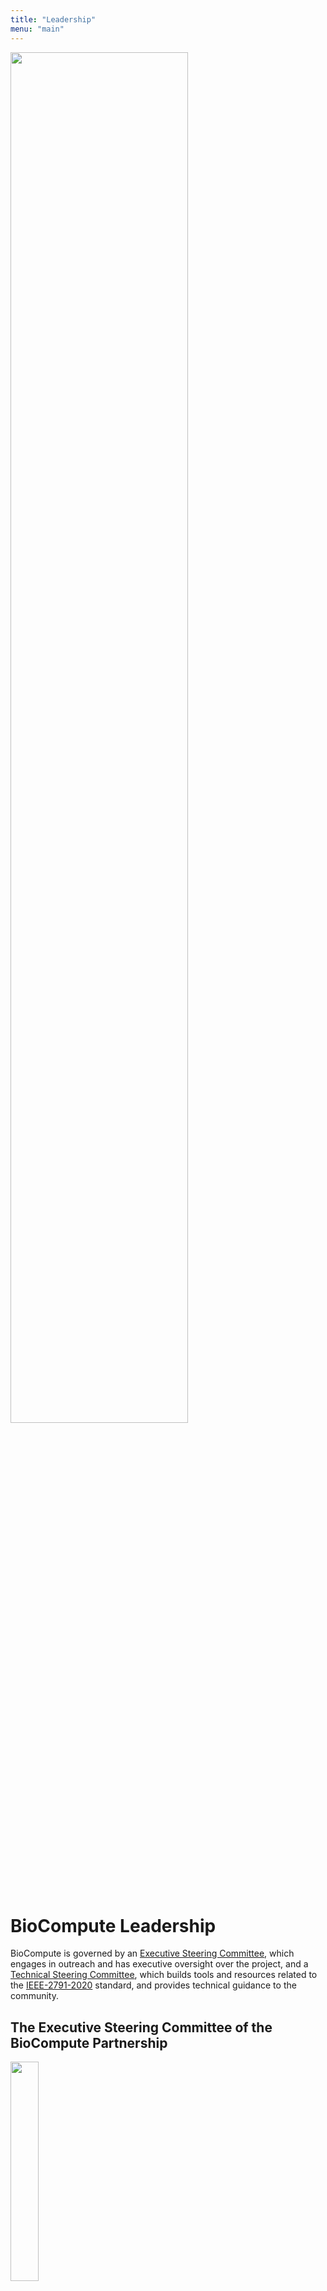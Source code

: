 ```yaml
---
title: "Leadership"
menu: "main"
---
```


<div class="col-lg-6 offset-lg-3 text-center">
<img src="/images/logo.about.png" class="img-fluid mx-auto d-block" width="75%" alt="">
</div>

<br>

# BioCompute Leadership

BioCompute is governed by an [Executive Steering Committee](#esc), which engages in outreach and has executive oversight over the project, and a [Technical Steering Committee](#tsc), which builds tools and resources related to the <a href="https://ieeexplore.ieee.org/abstract/document/8699141" class=regular target="_blank">IEEE-2791-2020</a> standard, and provides technical guidance to the community.

## <a name="esc"></a>The Executive Steering Committee of the BioCompute Partnership

<div class="row">

<div class="col-lg-4">
	
<div class="text-center">
<img src="/images/Mazumder.png" class="mx-auto d-block" width="30%" alt="">
<br>
Raja Mazumder (Chair)<br>
<span class=leadershipsubtitlecn>
<b>Associate Professor of Biochemistry and Molecular Medicine, School of Medicine and Health Sciences, George Washington University</b><br>
</span>
<span>
<small>
<i>Co-director of the McCormick Genomic and Proteomic Center</i><br>
<i>Co-developer of HIVE platform for bioinformatics</i><br>
<i>Co-founder of BioCompute</i><br>
</small>
</span>
<span>
Dr. Mazumder is an Associate Professor of Biochemistry and Molecular Medicine and Co-Director of The McCormick Genomic Proteomic Center at The George Washington University (GW). While working at National Center for Biotechnology Information (NCBI) at NIH, UniProt and Protein Information Resource (PIR), Dr. Mazumder worked closely with colleagues in developing international molecular biology resources and using these resources to identify therapeutics, diagnostics and vaccines targets. Through NIH, NSF, FDA and industry funding he is currently involved in genomic and bioinformatics research in cancer biology, glycobiology, metagenomics and NGS standards development. Dr. Mazumder is the PD/PI of High Performance Integrated Virtual Environment (HIVE). HIVE is approved for use in a regulatory environment at US FDA. In addition to his research activities he mentors Ph.D. and M.S. students and directs the Bioinformatics M.S. graduate program track at GW. Dr. Mazumder is a <a href="https://www.ncbi.nlm.nih.gov/pmc/articles/PMC5510742/">Co-author of the first BioCompute publication</a>.
</span>
</div>
</div>


<div class="row">

<div class="col-lg-4">
<div class="text-center">
	<img src="/images/Goble.png" class="mx-auto d-block" width="30%" alt=""><br>
Carole Goble<br>
<b>Professor of Computer Science, University of Manchester</b><br>
</span>

<span>
<small>
<i>Leader eScience Group</i><br>
<i>Head of Node ELIXIR UK, Chair FAIRDOM Association e.V.</i><br>
<i>ExCo ELIXIR Interoperability Platform, Co-founder UK Software Sustainability Institute</i><br>
<i>Principle Investigator: Taverna WfMS, myExperiment.org workflow sharing site</i><br>
<i>Commander of the Order of the British Empire (2014)</i><br>
<i>Fellow of the Royal Academy of Engineering (2010)</i></br>
</small>
</span>
<br>
<p>
<span>
Professor Carole Goble CBE FREng FBCS CITP is Professor of Computer Science at The University of Manchester, UK. Over the past 25 years she has pursued research interests in the acceleration of scientific innovation through: distributed computing, workflows and automation; knowledge management and the Semantic Web; social, virtual environments; software engineering for scientific software; and new models of scholarship for data-intensive science. Since 2001 she has directed a large, mixed team of researchers, computational scientists and software engineers that specialize in e-Science. She is responsible for many widely used open source e-Science software and she has been a strong advocate for putting software innovations into real practice. She co-founded the UK's Open Middleware Infrastructure Institute and the Software Sustainability Institute UK.
<p>
She is leading activities in European e-Infrastructure for Life Sciences including Head of the UK's ELIXIR Node, ExCo of the ELIXIR Interoperability Platform; data/model management lead of the ESFRI's IBISBA and ISBE, coordinator of the FAIRDOM and Research Object initiatives and partner in the BioExcel Centre of Excellence. In 2008 she was awarded the Microsoft Jim Gray e-Science award for contributions to e-Science. Carole received a CBE in the Queen's New Years Honors 2014 for Services to Science.
</span>

</div>
</div>

<div class="row">

<div class="col-lg-4">
	
<div class="text-center">
<img src="/images/Alterovitz.png" class="mx-auto d-block" width="30%" alt="">
<br>
Gil Alterovitz<br>
<b>Director at VA. AI. Biomedical informatics</b>
<span>
<small>

<i>Director, Biomedical Cybernetics</i><br>
<i>Core member, Children's Hospital Informatics Program</i><br>
<i>Co-chair, HL7 Genomics workgroup, Clino/pheno co-lead, "Data Exchange and Interoperability" subgroup, The Global Alliance for Genomics and Health (GA4GH)</i><br>
</small>
</span>

<br>

<span>
Dr. Alterovitz is Assistant Professor at Harvard Medical School and core faculty at the Computational Health Informatics Program at Boston Children's Hospital. He received his PhD in Electrical and Biomedical Engineering at MIT through the Harvard/MIT Division of Health Sciences and Technology.
<p>
Dr. Alterovitz brings to the program his unique expertise in the development of novel, interdisciplinary approaches in computational genomic and proteomics for biomedicine. He is PI of the TBResist Consortium, an international collaboration across 20 countries to collect and analyze genetic/phenotypic data on drug resistant tuberculosis using standardized analyses.  He also led the creation of the genomics portion of FHIR (SMART/FHIR Genomics) to standardize communication of clinical genomic information.  His work develops and applies integrative genomics via informatics. As a PI on a number of institutional projects he has excelled at managing international teams and yielding actionable, translational results from his research. Dr. Alterovitz has published over 60 peer-reviewed publications and has collaborated with investigators worldwide on his research endeavors.</span>
</div>
</div>

<div class="row">

<div class="col-lg-4">
	
<div class="text-center">
<img src="/images/Simonyan.png" class="mx-auto d-block" width="30%" alt="">
<br>
<span class=leadershipsubtitlecn>
Vahan Simonyan<br>
<b>Senior Director of Bioinformatics, CRISPR Therapeutics</b><br>
</span>

<span>
<small>
<i>Former Lead Scientist and Director of Bioinformatics at U.S. Food and Drug Administration</i><br>
<i>Co-developer of HIVE platform for bioinformatics</i><br>
<i>Co-founder of BioCompute</i><br>
</small>
</span>

<br>

<span>
Dr. Vahan Simonyan has a diverse academic background, with an MS in Physical Organic Chemistry, a Ph.D. in Quantum Physics and Mathematics, and post-doctoral training in Nanotechnology and Quantum Statistical Thermodynamics. He's authored over 60 publications on topics ranging from chemistry and genetics to physics and quantum mechanics, and served as a principal investigator on large national and international grants. In 2001, Dr. Simonyan began to focus his career on biotechnology and biomedical informatics. He has served as Lead Scientist, Principal Investigator, and the R&D Director of Bioinformatics for the U.S. Food and Drug Administration (FDA). As the Director, Dr. Simonyan developed and donated the codebase for the High-performance Integrated Virtual Environment (HIVE) as a mechanism to accept high throughput sequencing data at the FDA. It was in this capacity that he co-developed BioCompute.
<p>
Currently, Dr. Simonyan is the Senior Director of Bioinformatics at CRISPR Therapeutics, where he establishes data and process infrastructures for analysis of healthcare and biomedical information from diverse data-sources, in order to discover new genetic targets through the understanding of underlying molecular machinery in cells and control networks. He also serves as adjunct faculty at George Washington University, and has served as the Organizer and Chairman of international conferences on high throughput sequencing standardization. Dr. Simonyan is a <a href="https://www.ncbi.nlm.nih.gov/pmc/articles/PMC5510742/">Co-author of the first BioCompute publication</a>.
</span>
</div>
</div>

<div class="row">

<div class="col-lg-4">
	
<div class="text-center">
<img src="/images/Dean.png" class="mx-auto d-block" width="30%" alt="">
<br>
Dennis Dean<br>
<span class=leadershipsubtitlecn>
<b>Director, Cambridge Office, Seven Bridges Genomics</b><br>
</span>

<span>
<small>
<i>Board of Directors, Biomedical Science Career Program</i><br>
</small>
</span>

<br>

<span>
Dr. Dennis A. Dean, II is a Director at Seven Bridges where he leads the Scientific Team in the Cambridge office and leads several national-scale genomic analysis projects.
<p>
Dr. Dean's oversight responsibilities includes system architects, engagement managers bioinformatics scientists and genomic data scientists. In this capacity, he is responsible for the success of his team members across commercial, government, and internal projects. He leads collaboration outreach with the US Food and Drug Administration (FDA), the US Department of Veteran Affairs Million Veteran Program (MVP), and oversee several projects with large pharmaceutical companies. 
<p>
Dr. Dean trained as a research fellow in medicine at the Harvard Medical School and Brigham and Women's Hospital in the Program for Sleep Epidemiology and the Program for Sleep and Cardiovascular Medicine. He earned his PhD in biomedical engineering and biotechnology and M.S. in computer science from the University of Massachusetts.  He earned his B.S. in computer science from SUNY, Empire State College. 
</span>
</div>
</div>

<div class="row">

<div class="col-lg-4">
	
<div class="text-center">
<img src="/images/Goecks.png" class="mx-auto d-block" width="30%" alt="">
<br>
<span class=leadershipsubtitlecn>
Jeremy Goecks<br>
<b>Assistant Professor of Biomedical Engineering and Computational Biology, School of Medicine and Knight Cancer Institute, Oregon Health and Science University</b><br>
</span>

<span>
<small>
<i>Co-lead investigator of Galaxy Project</i><br>
<i>Presidential Fellowship, Georgia Institute of Technology</i><br>
</small>
</span>

<br>

<span>
Jeremy is an expert in computational biomedicine and has made contributions in many areas of bioinformatics and computational science, including genome and proteome analysis methods, cancer informatics, scientific computing infrastructure, machine learning, and user interfaces and visualization. He has more than 15 years of computational science experience and has spent the last 10 years developing algorithms, software, and infrastructure for biomedical data science. Jeremy is a lead investigator for the Galaxy platform (<a href="http://galaxyproject.org">http://galaxyproject.org</a>), a Web-based system for analyzing biomedical data that is used by thousands of scientists throughout the world. As a lead Galaxy investigator, he participates in Galaxy at all levels: strategic planning, architecting scalable systems for large analysis projects, leading the development of new software components, and implementing and benchmarking best-practice analysis pipelines. Jeremy directs informatics for precision oncology at Oregon Health and Science University (OHSU). In this work, he leads a team developing computational systems for processing, storing, modeling, and visualizing clinical, imaging, and omics data for (1) treating cancer using combination therapies adapted over time; and (2) discovering and understanding mechanisms of resistance and priming in cancer. He is PI/co-PI on several resource and research grants for NCI, NHGRI, and NSF focused on genome informatics, cancer informatics, and precision oncology. Dr. Goecks is a <a href="https://www.ncbi.nlm.nih.gov/pmc/articles/PMC5510742/">co-author of the first BioCompute publication</a>.</span>

</div>
</div>

<div class="row">

<div class="col-lg-4">
	
<div class="text-center">
<img src="/images/Keeney.png" class="mx-auto d-block" width="30%" alt="">
<br>
Jonathon Keeney, Managing Director<br>
<span class=leadershipsubtitlecn>
<b>Senior Program Manager, R&D, George Washington University</b><br>
</span>

<span>
<small>
<i>BioCompute Lead</i><br>
<i>Public Prive Partnership Specialist</i><br>
</small>
</span>

<br>

<span>
Dr. Keeney's academic experience is cross disciplinary at the intersection of neuroscience and genomics. Work with Jim Sikela at the University of Colorado investigated the functional role of copy number genomics in the evolutionary expansion of the primate brain, where he was a Coleman Institute for
Cognitive Disability Fellow, and a student at Woods Hole Marine Biological Laboratory. He has experience in functional genomics and designing bioinformatic analyses, including novel experimental design for bioinformatic data collection. 
<p>
Dr. Keeney has also worked in the private sector as a Technical Specialist for a patent law firm in Denver, Colorado, as a startup cofounder, and as Director of Complex Visualization for a medical device company. He has been an invited author to a live discussion with Digg Dialog, and a judge for a startup pitch competition. During this time, he maintained strong connections to academia, and assisted with the establishment and development of three different public private partnerships. He brings experience in both the academic and private sectors in his current role, in which he leads multiple initiatives. Most notably, Dr. Keeney currently drives the creation of a public-private partnership around BioCompute, leads the development of the BioCompute project into a <a href="http://sites.ieee.org/sagroups-2791/">formal IEEE standard</a>, and serves as the Managing Director for the Executive Steering Committee of the BioCompute Partnership. In this role, he leads project outreach, coordinates workshops with the high throughput sequencing and broader communities, and moderates discussion in both the public and private spaces to make BioCompute meet the needs of all stakeholders.
</div>
</div>

## <a name="tsc"></a>The Technical Steering Committee of the BioCompute Partnership
